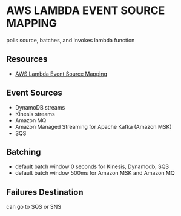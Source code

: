 # AWS LAMBDA EVENT SOURCE MAPPING
polls source, batches, and invokes lambda function

## Resources

- [AWS Lambda Event Source Mapping](https://docs.aws.amazon.com/lambda/latest/dg/invocation-eventsourcemapping.html)

## Event Sources

- DynamoDB streams
- Kinesis streams
- Amazon MQ
- Amazon Managed Streaming for Apache Kafka (Amazon MSK)
- SQS

## Batching
- default batch window 0 seconds for Kinesis, Dynamodb, SQS
- default batch window 500ms for Amazon MSK and Amazon MQ

## Failures Destination
can go to SQS or SNS